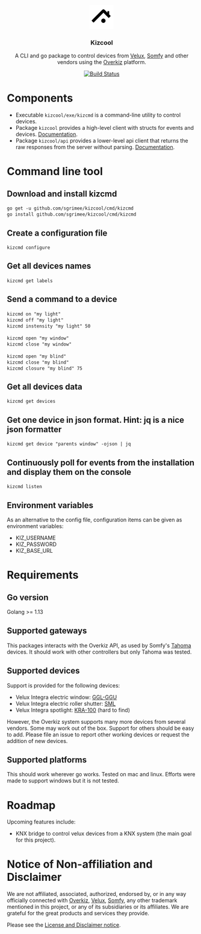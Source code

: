 <p align="center">
  <img src="doc/homey.svg" alt="logo" width="64"/>
  <h3 align="center">Kizcool</h3>
  <p align="center">A CLI and go package to control devices from <a href="https://www.velux.com/">Velux</a>, <a href="https://www.somfy.com/">Somfy</a> and other vendors using the <a href="https://www.overkiz.com/">Overkiz</a> platform.<p>
  <p align="center"><a href="https://circleci.com/gh/sgrimee/kizcool"><img src="https://circleci.com/gh/sgrimee/kizcool.svg?style=shield" alt="Build Status"></a></p>
</p>

# Components

- Executable `kizcool/exe/kizcmd` is a command-line utility to control devices.
- Package `kizcool` provides a high-level client with structs for events and devices.
[Documentation](https://godoc.org/github.com/sgrimee/kizcool).
- Package `kizcool/api` provides a lower-level api client that returns the raw responses from the server without parsing.
[Documentation](https://godoc.org/github.com/sgrimee/kizcool/api).

# Command line tool

## Download and install kizcmd

```
go get -u github.com/sgrimee/kizcool/cmd/kizcmd
go install github.com/sgrimee/kizcool/cmd/kizcmd
```

## Create a configuration file

```
kizcmd configure
```

## Get all devices names

```
kizcmd get labels
```

## Send a command to a device

```
kizcmd on "my light"
kizcmd off "my light"
kizcmd instensity "my light" 50

kizcmd open "my window"
kizcmd close "my window"

kizcmd open "my blind"
kizcmd close "my blind"
kizcmd closure "my blind" 75
```

## Get all devices data

```
kizcmd get devices
```

## Get one device in json format. Hint: jq is a nice json formatter

```
kizcmd get device "parents window" -ojson | jq
```

## Continuously poll for events from the installation and display them on the console

```
kizcmd listen
```

## Environment variables
As an alternative to the config file, configuration items can be given as environment variables:
- KIZ_USERNAME
- KIZ_PASSWORD
- KIZ_BASE_URL

# Requirements

## Go version

Golang >= 1.13

## Supported gateways

This packages interacts with the Overkiz API, as used by Somfy's [Tahoma](https://shop.somfy.co.uk/tahoma) devices. It should work with other controllers but only Tahoma was tested.

## Supported devices

Support is provided for the following devices:
- Velux Integra electric window: [GGL-GGU](https://roofwindows.veluxshop.co.uk/roof-windows/automated)
- Velux Integra electric roller shutter: [SML](https://www.veluxblindsdirect.co.uk/product/velux-blinds/roller-shutters)
- Velux Integra spotlight: [KRA-100](https://www.amazon.fr/VELUX-integra-fen%C3%AAtre-%C3%A9clairage-kRA-100/dp/B00N33FKGA) (hard to find)

However, the Overkiz system supports many more devices from several vendors. Some may work out of the box. Support for others should be easy to add. Please file an issue to report other working devices or request the addition of new devices.

## Supported platforms

This should work wherever go works. Tested on mac and linux. Efforts were made to support windows but it is not tested.

# Roadmap

Upcoming features include:
- KNX bridge to control velux devices from a KNX system (the main goal for this project).

# Notice of Non-affiliation and Disclaimer

We are not affiliated, associated, authorized, endorsed by, or in any way officially connected with [Overkiz](https://www.overkiz.com/), [Velux](https://www.velux.com/), [Somfy](https://www.somfy.com/), any other trademark mentioned in this project, or any of its subsidiaries or its affiliates. We are grateful for the great products and services they provide.

Please see the [License and Disclaimer notice](LICENSE).
